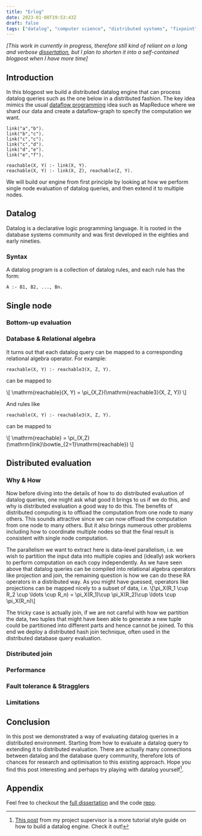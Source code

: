 ```yaml
---
title: "Erlog"
date: 2023-01-08T19:53:43Z
draft: false
tags: ["datalog", "computer science", "distributed systems", "fixpoint"]
---
```



*[This work in currently in progress, therefore still kind of reliant on a long
and verbose [dissertation](/writeup/diss.pdf), but I plan to shorten it into a self-contained 
blogpost when I have more time]*


## Introduction

In this blogpost we build a distributed datalog engine that can process datalog
queries such as the one below in a distributed fashion. The key idea mimics
the usual 
[dataflow programming](https://www.sigops.org/2020/the-remarkable-utility-of-dataflow-computing/) 
idea such as MapReduce where we shard our data
and create a dataflow-graph to specify the computation we want.

```
link("a","b").
link("b","c").
link("c","c").
link("c","d").
link("d","e").
link("e","f").

reachable(X, Y) :- link(X, Y).
reachable(X, Y) :- link(X, Z), reachable(Z, Y).
```

We will build our engine from first principle by looking at how we perform single
node evaluation of datalog queries, and then extend it to multiple nodes.

## Datalog

Datalog is a declarative logic programming language. It is rooted in the database systems community and was first developed in the eighties and early nineties.


### Syntax

A datalog program is a collection of datalog rules, and each rule has the form:

```text
A :- B1, B2, ..., Bn.
```



## Single node

### Bottom-up evaluation


### Database & Relational algebra

It turns out that each datalog query can be mapped to a corresponding relational
algebra operator. For example:

```text
reachable(X, Y) :- reachable3(X, Z, Y).
```

can be mapped to

\\[
  \mathrm{reachable}(X, Y) = \pi_{X,Z}(\mathrm{reachable3}(X, Z, Y))
\\]

And rules like

```text
reachable(X, Y) :- reachable3(X, Z, Y).
```

can be mapped to

\\[
   \mathrm{reachable} = \pi_{X,Z}(\mathrm{link}\bowtie_{2=1}\mathrm{reachable})
\\]


## Distributed evaluation

### Why & How

Now before diving into the details of how to do distributed evaluation of datalog
queries, one might ask what good it brings to us if we do this, and why is
distributed evaluation a good way to do this. The benefits of distributed computing
is to offload the computation from one node to many others. This sounds attractive
since we can now offload the computation from one node to many others. But it also
brings numerous other problems including how to coordinate multiple nodes so that
the final result is consistent with single node computation.

The parallelism we want to extract here is data-level parallelism, i.e. we wish
to partition the input data into multiple copies and (ideally) ask workers to
perform computation on each copy independently. As we have seen above that datalog
queries can be compiled into relational algebra operators like projection and
join, the remaining question is how we can do these RA operators in a distributed
way. As you might have guessed, operators like projections can be mapped nicely
to a subset of data, i.e. 
\\[\pi_X(R_1 \cup R_2 \cup \ldots \cup R_n) = \pi_X(R_1)\cup \pi_X(R_2)\cup \ldots \cup \pi_X(R_n)\\]

The tricky case is actually join, if we are not careful with how we partition the
data, two tuples that might have been able to generate a new tuple could be
partitioned into different parts and hence cannot be joined. To this end we deploy
a distributed hash join technique, often used in the distributed database query
evaluation.

### Distributed join



### Performance

### Fault tolerance & Stragglers


### Limitations

## Conclusion

In this post we demonstrated a way of evaluating datalog queries in a distributed
environment. Starting from how to evaluate a datalog query to extending it to
distributed evaluation. There are actually many connections between datalog and
the database query community, therefore lots of chances for research and optimisation
to this existing approach. Hope you find this post interesting and perhaps try
playing with datalog yourself[^1].

## Appendix

Feel free to checkout the [full dissertation](/writeup/diss.pdf) and the code
[repo](https://github.com/Vincent-lau/erlog).

[^1]: [This post](https://dodisturb.me/posts/2018-12-25-The-Essence-of-Datalog.html)
from my project supervisor is a more tutorial style guide on how to build a datalog
engine. Check it out!
